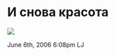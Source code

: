 # И снова красота

![](http://www.ljplus.ru/img/t/r/trojanlostrun/stutz3.jpg)

<span id="timestamp"> June 6th, 2006 6:08pm </span> <span
class="tag">LJ</span>
